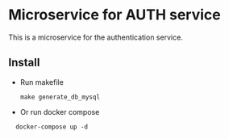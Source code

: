 # Microservice for AUTH service

This is a microservice for the authentication service.

## Install
- Run makefile 
  ```script
  make generate_db_mysql
  ```
- Or run docker compose
```script
  docker-compose up -d
```
